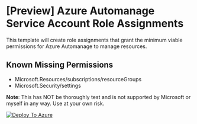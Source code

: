 # [Preview] Azure Automanage Service Account Role Assignments
This template will create role assignments that grant the minimum viable permissions for Azure Automanage to manage resources.

## Known Missing Permissions
- Microsoft.Resources/subscriptions/resourceGroups
- Microsoft.Security/settings

**Note**: This has NOT be thoroughly test and is not supported by Microsoft or myself in any way. Use at your own risk.

[![Deploy To Azure](https://aka.ms/deploytoazurebutton)](https://portal.azure.com/#create/Microsoft.Template/uri/https%3A%2F%2Fraw.githubusercontent.com%2FBpoe%2FAzureTemplates%2Fmain%2FAutomanage-ServiceAccount-RoleAssignments%2FAM_RoleAssignments.template.json)
